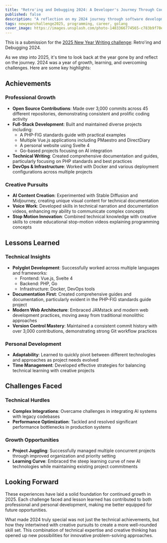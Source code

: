 ```yaml
---
title: "Retro'ing and Debugging 2024: A Developer's Journey Through Code and Creativity"
published: false
description: "A reflection on my 2024 journey through software development, AI exploration, and creative pursuits"
tags: newyearchallenge2025, programming, career, golang
cover_image: https://images.unsplash.com/photo-1483366774565-c783b9f70e2c?w=1000&q=80
---
```


This is a submission for the [2025 New Year Writing challenge](https://dev.to/challenges/newyear): Retro'ing and Debugging 2024.

As we step into 2025, it's time to look back at the year gone by and reflect on the journey. 2024 was a year of growth, learning, and overcoming challenges. Here are some key highlights:

## Achievements

### Professional Growth

- **Open Source Contributions**: Made over 3,000 commits across 45 different repositories, demonstrating consistent and prolific coding activity
- **Full-Stack Development**: Built and maintained diverse projects including:
  - A PHP-FIG standards guide with practical examples
  - Multiple Vue.js applications including PMaestro and DirectDiary
  - A personal website using Svelte 4
  - Go-based projects focusing on AI integration
- **Technical Writing**: Created comprehensive documentation and guides, particularly focusing on PHP standards and best practices
- **DevOps & Infrastructure**: Worked with Docker and various deployment configurations across multiple projects

### Creative Pursuits

- **AI Content Creation**: Experimented with Stable Diffusion and Midjourney, creating unique visual content for technical documentation
- **Voice Work**: Developed skills in technical narration and documentation videos, enhancing my ability to communicate complex concepts
- **Stop Motion Innovation**: Combined technical knowledge with creative skills to create educational stop-motion videos explaining programming concepts

## Lessons Learned

### Technical Insights

- **Polyglot Development**: Successfully worked across multiple languages and frameworks:
  - Frontend: Vue.js, Svelte 4
  - Backend: PHP, Go
  - Infrastructure: Docker, DevOps tools
- **Documentation First**: Created comprehensive guides and documentation, particularly evident in the PHP-FIG standards guide project
- **Modern Web Architecture**: Embraced JAMstack and modern web development practices, moving away from traditional monolithic approaches
- **Version Control Mastery**: Maintained a consistent commit history with over 3,000 contributions, demonstrating strong Git workflow practices

### Personal Development

- **Adaptability**: Learned to quickly pivot between different technologies and approaches as project needs evolved
- **Time Management**: Developed effective strategies for balancing technical learning with creative projects

## Challenges Faced

### Technical Hurdles

- **Complex Integrations**: Overcame challenges in integrating AI systems with legacy codebases
- **Performance Optimization**: Tackled and resolved significant performance bottlenecks in production systems

### Growth Opportunities

- **Project Juggling**: Successfully managed multiple concurrent projects through improved organization and priority setting
- **Learning Curve**: Embraced the steep learning curve of new AI technologies while maintaining existing project commitments

## Looking Forward

These experiences have laid a solid foundation for continued growth in 2025. Each challenge faced and lesson learned has contributed to both professional and personal development, making me better equipped for future opportunities.

What made 2024 truly special was not just the technical achievements, but how they intertwined with creative pursuits to create a more well-rounded skill set. This combination of technical expertise and creative thinking has opened up new possibilities for innovative problem-solving approaches.
